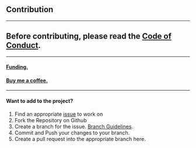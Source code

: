 ## Contribution
---

## Before contributing, please read the [Code of Conduct](CODE_OF_CONDUCT.md).

---

#### [Funding.](.github/FUNDING.yml)
#### [Buy me a coffee.](https://www.buymeacoffee.com/KieranB)

---

#### Want to add to the project?

1. Find an appropriate [issue](https://github.com/KieranBond/TinYard/issues) to work on
2. Fork the Repository on Github
3. Create a branch for the issue. [Branch Guidelines](.github/Branch-Guidelines.md).
4. Commit and Push your changes to your branch.
5. Create a pull request into the appropriate branch here.
